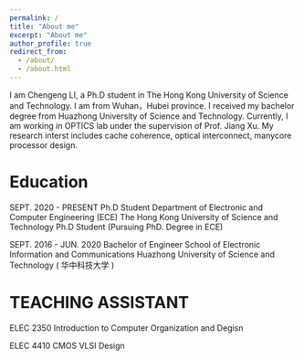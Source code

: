 ```yaml
---
permalink: /
title: "About me"
excerpt: "About me"
author_profile: true
redirect_from: 
  - /about/
  - /about.html
---
```


I am Chengeng LI, a Ph.D student in The Hong Kong University of Science and Technology. I am from Wuhan，Hubei province. I received my bachelor degree from Huazhong University of Science and Technology. Currently, I am working in OPTICS lab under the supervision of Prof. Jiang Xu. My research interst includes cache coherence, optical interconnect, manycore processor design.

Education
======
SEPT. 2020 - PRESENT
Ph.D Student
Department of Electronic and Computer Engineering (ECE)
The Hong Kong University of Science and Technology Ph.D Student (Pursuing PhD. Degree in ECE)

SEPT. 2016 - JUN. 2020
Bachelor of Engineer
School of Electronic Information and Communications
Huazhong University of Science and Technology ( 华中科技大学 )

TEACHING ASSISTANT
======
ELEC 2350 Introduction to Computer Organization and Degisn

ELEC 4410 CMOS VLSI Design
